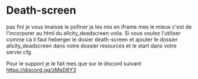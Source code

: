 # Death-screen


pas fini je vous lmaisse le pofiner je les mis en iframe mes le mieux c'est de l'incorporer au html du allcity_deadscreen voila.
Si vous voulez l'utiliser comme ca il faut heberger le dosier death-screen et ajouter le dossier allcity_deadscreen dans votre dossier resources et le start dans votre server.cfg 

Pour le support je le fait mes que sur le discord suivant https://discord.gg/zMsD8Y3 
